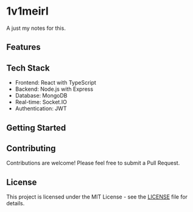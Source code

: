 # 1v1meirl

A just my notes for this.

## Features


## Tech Stack

- Frontend: React with TypeScript
- Backend: Node.js with Express
- Database: MongoDB
- Real-time: Socket.IO
- Authentication: JWT

## Getting Started

## Contributing

Contributions are welcome! Please feel free to submit a Pull Request.

## License

This project is licensed under the MIT License - see the [LICENSE](LICENSE) file for details. 